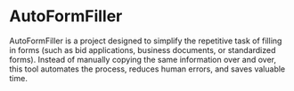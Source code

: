 # AutoFormFiller
AutoFormFiller is a project designed to simplify the repetitive task of filling in forms (such as bid applications, business documents, or standardized forms).   Instead of manually copying the same information over and over, this tool automates the process, reduces human errors, and saves valuable time.
